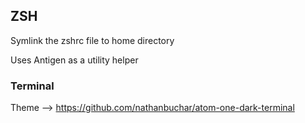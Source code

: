 ## ZSH

Symlink the zshrc file to home directory

Uses Antigen as a utility helper

### Terminal

Theme --> https://github.com/nathanbuchar/atom-one-dark-terminal
